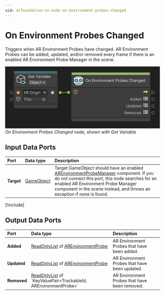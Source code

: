 ```yaml
---
uid: arfoundation-vs-node-on-environment-probes-changed
---
```

# On Environment Probes Changed

Triggers when AR Environment Probes have changed. AR Environment Probes can be added, updated, and/or removed every frame if there is an enabled AR Environment Probe Manager in the scene.

![On Environment Probes Changed](../../images/visual-scripting/vs-on-environment-probes-changed.png)<br/>*On Environment Probes Changed node, shown with Get Variable*

## Input Data Ports

| Port | Data type | Description |
| :--- | :-------- | :---------- |
| **Target** | [GameObject](xref:UnityEngine.GameObject) | Target GameObject should have an enabled [AREnvironmentProbeManager](xref:arfoundation-environment-probes#ar-environment-probe-manager-component) component. If you do not connect this port, this node searches for an enabled AR Environment Probe Manager component in the scene instead, and throws an exception if none is found. |

[!include[](snippets/get-variable-tip.md)]

## Output Data Ports

| Port | Data type | Description |
| :--- | :-------- | :---------- |
| **Added** | [ReadOnlyList](xref:Unity.XR.CoreUtils.Collections.ReadOnlyList`1) of [AREnvironmentProbe](xref:UnityEngine.XR.ARFoundation.AREnvironmentProbe) | AR Environment Probes that have been added. |
| **Updated** | [ReadOnlyList](xref:Unity.XR.CoreUtils.Collections.ReadOnlyList`1) of [AREnvironmentProbe](xref:UnityEngine.XR.ARFoundation.AREnvironmentProbe) | AR Environment Probes that have been updated. |
| **Removed** | [ReadOnlyList](xref:Unity.XR.CoreUtils.Collections.ReadOnlyList`1) of `KeyValuePair<TrackableId, AREnvironmentProbe>` | AR Environment Probes that have been removed. |
